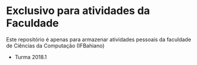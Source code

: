 # Exclusivo para atividades da Faculdade

Este repositório é apenas para armazenar atividades pessoais 
da faculdade de Ciências da Computação (IFBahiano) 

- Turma 2018.1
